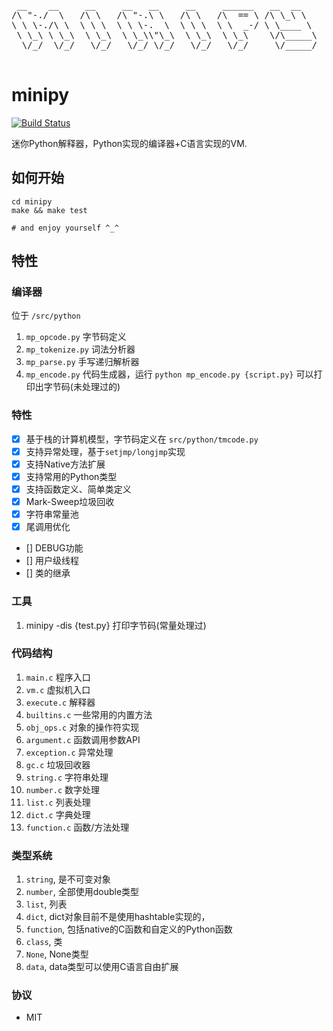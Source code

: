 <pre>

 __    __     __     __   __     __     ______   __  __    
/\ "-./  \   /\ \   /\ "-.\ \   /\ \   /\  == \ /\ \_\ \   
\ \ \-./\ \  \ \ \  \ \ \-.  \  \ \ \  \ \  _-/ \ \____ \  
 \ \_\ \ \_\  \ \_\  \ \_\\"\_\  \ \_\  \ \_\    \/\_____\ 
  \/_/  \/_/   \/_/   \/_/ \/_/   \/_/   \/_/     \/_____/ 
                                                           
</pre>

# minipy

[![Build Status](https://travis-ci.org/xupingmao/minipy.svg?branch=master)](https://travis-ci.org/xupingmao/minipy)

迷你Python解释器，Python实现的编译器+C语言实现的VM.

## 如何开始

```
cd minipy
make && make test

# and enjoy yourself ^_^
```

## 特性

### 编译器

位于 `/src/python`

1. `mp_opcode.py` 字节码定义
2. `mp_tokenize.py` 词法分析器
3. `mp_parse.py` 手写递归解析器
4. `mp_encode.py` 代码生成器，运行 `python mp_encode.py {script.py}` 可以打印出字节码(未处理过的)

### 特性
- [x] 基于栈的计算机模型，字节码定义在 `src/python/tmcode.py`
- [x] 支持异常处理，基于`setjmp/longjmp`实现
- [x] 支持Native方法扩展
- [x] 支持常用的Python类型
- [x] 支持函数定义、简单类定义
- [x] Mark-Sweep垃圾回收
- [x] 字符串常量池
- [x] 尾调用优化
- [] DEBUG功能
- [] 用户级线程
- [] 类的继承

### 工具
1. minipy -dis {test.py} 打印字节码(常量处理过)


### 代码结构
01. `main.c` 程序入口
02. `vm.c` 虚拟机入口
03. `execute.c` 解释器
04. `builtins.c` 一些常用的内置方法
05. `obj_ops.c` 对象的操作符实现
06. `argument.c` 函数调用参数API
07. `exception.c` 异常处理
08. `gc.c` 垃圾回收器
09. `string.c` 字符串处理
10. `number.c` 数字处理
11. `list.c`   列表处理
12. `dict.c`   字典处理
13. `function.c` 函数/方法处理

### 类型系统
1. `string`, 是不可变对象
2. `number`, 全部使用double类型
3. `list`, 列表
4. `dict`, dict对象目前不是使用hashtable实现的，
5. `function`, 包括native的C函数和自定义的Python函数
6. `class`, 类
7. `None`, None类型
8. `data`, data类型可以使用C语言自由扩展

### 协议

- MIT
